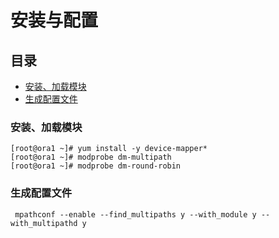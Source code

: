 # 安装与配置

## 目录

-   [安装、加载模块](#安装加载模块)
-   [生成配置文件](#生成配置文件)

### 安装、加载模块

```纯文本
[root@ora1 ~]# yum install -y device-mapper*
[root@ora1 ~]# modprobe dm-multipath
[root@ora1 ~]# modprobe dm-round-robin
```

### 生成配置文件

```纯文本
 mpathconf --enable --find_multipaths y --with_module y --with_multipathd y
```
